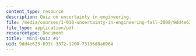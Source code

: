 ```yaml
---
content_type: resource
description: Quiz on uncertainty in engineering.
file: /media/courses/1-010-uncertainty-in-engineering-fall-2008/9dd4e623693c3372120073136d8a6964_mini_quiz_5.pdf
file_type: application/pdf
resourcetype: Document
title: 'Mini-Quiz #1'
uid: 9dd4e623-693c-3372-1200-73136d8a6964
---
```


